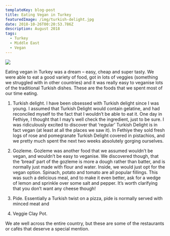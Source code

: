 ```yaml
---
templateKey: blog-post
title: Eating Vegan in Turkey
featuredImage: /img/turkish-delight.jpg
date: 2018-10-26T00:20:53.786Z
description: August 2018
tags:
  - Turkey
  - Middle East
  - Vegan
---
```

![](/img/turkish-delight.jpg)

Eating vegan in Turkey was a dream – easy, cheap and super tasty. We were able to eat a good variety of food, got in lots of veggies (something we struggled with in other countries) and it was really easy to veganise lots of the traditional Turkish dishes. These are the foods that we spent most of our time eating.1)	Turkish delight. I have been obsessed with Turkish delight since I was young. I assumed that Turkish Delight would contain gelatine, and had reconciled myself to the fact that I wouldn’t be able to eat it. One day in Fethiye, I thought that I may’s well check the ingredient, just to be sure. I was ridiculously excited to discover that ‘regular’ Turkish Delight is in fact vegan (at least at all the places we saw it). In Fethiye they sold fresh logs of rose and pomegranate Turkish Delight covered in pistachios, and we pretty much spent the next two weeks absolutely gorging ourselves.2)	Gozleme. Gozleme was another food that we assumed wouldn’t be vegan, and wouldn’t be easy to veganise. We discovered though, that the ‘bread’ part of the gozleme is more a dough rather than batter, and is normally just made with flour and water. Inside, we would just opt for the vegan option. Spinach, potato and tomato are all popular fillings. This was such a delicious meal, and to make it even better, ask for a wedge of lemon and sprinkle over some salt and pepper. It’s worth clarifying that you don’t want any cheese though!3)	Pide. Essentially a Turkish twist on a pizza, pide is normally served with minced meat and 4)	Veggie Clay Pot.We ate well across the entire country, but these are some of the restaurants or cafés that deserve a special mention.
